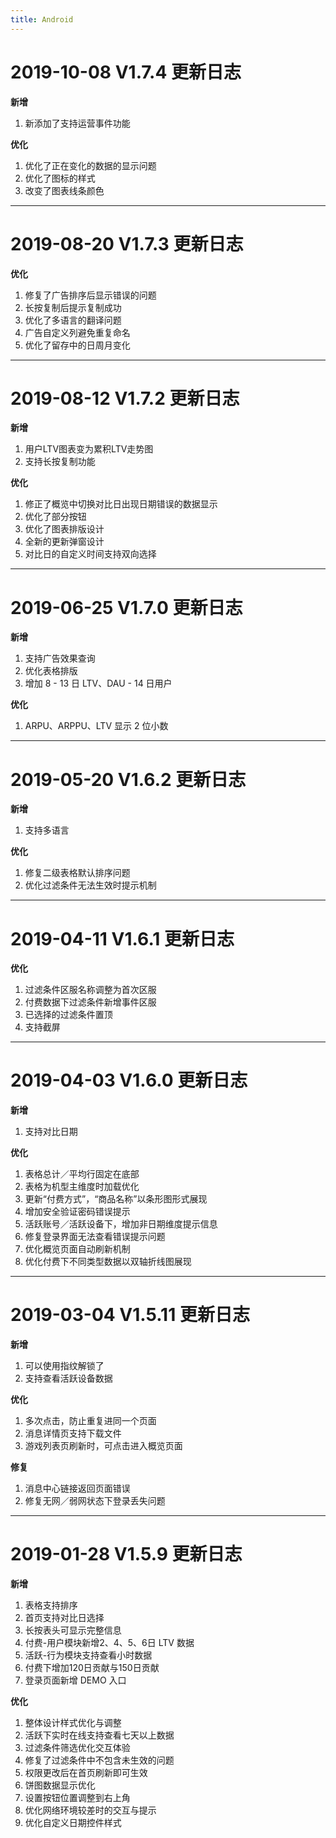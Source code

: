 ```yaml
---
title: Android
---
```


# 2019-10-08 V1.7.4 更新日志
**新增**
1. 新添加了支持运营事件功能

**优化**
1. 优化了正在变化的数据的显示问题
2. 优化了图标的样式
3. 改变了图表线条颜色

------

# 2019-08-20 V1.7.3 更新日志
**优化**
1. 修复了广告排序后显示错误的问题
2. 长按复制后提示复制成功
3. 优化了多语言的翻译问题
4. 广告自定义列避免重复命名
5. 优化了留存中的日周月变化

------

# 2019-08-12 V1.7.2 更新日志
**新增**
1. 用户LTV图表变为累积LTV走势图
2. 支持长按复制功能

**优化**
1. 修正了概览中切换对比日出现日期错误的数据显示
2. 优化了部分按钮
3. 优化了图表排版设计
4. 全新的更新弹窗设计
5. 对比日的自定义时间支持双向选择

------

# 2019-06-25 V1.7.0 更新日志
**新增**
1. 支持广告效果查询
2. 优化表格排版
3. 增加 8 - 13 日 LTV、DAU - 14 日用户

**优化**
1. ARPU、ARPPU、LTV 显示 2 位小数

------

# 2019-05-20 V1.6.2 更新日志
**新增**
1. 支持多语言

**优化**
1. 修复二级表格默认排序问题
2. 优化过滤条件无法生效时提示机制

------

# 2019-04-11 V1.6.1 更新日志
**优化**
1. 过滤条件区服名称调整为首次区服
2. 付费数据下过滤条件新增事件区服
3. 已选择的过滤条件置顶
4. 支持截屏

------

# 2019-04-03 V1.6.0 更新日志
**新增**
1. 支持对比日期

**优化**
1. 表格总计／平均行固定在底部
2. 表格为机型主维度时加载优化
3. 更新“付费方式”，“商品名称”以条形图形式展现
4. 增加安全验证密码错误提示
5. 活跃账号／活跃设备下，增加非日期维度提示信息
6. 修复登录界面无法查看错误提示问题
7. 优化概览页面自动刷新机制
8. 优化付费下不同类型数据以双轴折线图展现

------

# 2019-03-04 V1.5.11 更新日志
**新增**
1. 可以使用指纹解锁了
2. 支持查看活跃设备数据

**优化**
1. 多次点击，防止重复进同一个页面
2. 消息详情页支持下载文件
3. 游戏列表页刷新时，可点击进入概览页面

**修复**
1. 消息中心链接返回页面错误
2. 修复无网／弱网状态下登录丢失问题

------

# 2019-01-28 V1.5.9 更新日志

**新增**
1. 表格支持排序
2. 首页支持对比日选择
3. 长按表头可显示完整信息
4. 付费-用户模块新增2、4、5、6日 LTV 数据
5. 活跃-行为模块支持查看小时数据
6. 付费下增加120日贡献与150日贡献
7. 登录页面新增 DEMO 入口

**优化**
1. 整体设计样式优化与调整
2. 活跃下实时在线支持查看七天以上数据
3. 过滤条件筛选优化交互体验
4. 修复了过滤条件中不包含未生效的问题
5. 权限更改后在首页刷新即可生效
6. 饼图数据显示优化
7. 设置按钮位置调整到右上角
8. 优化网络环境较差时的交互与提示
9. 优化自定义日期控件样式
